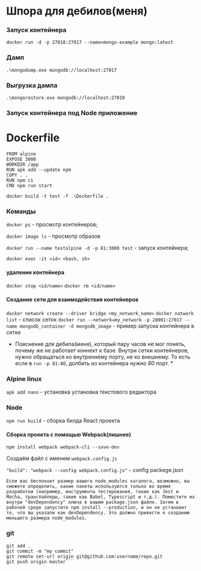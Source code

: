 # Шпора для дебилов(меня) 

### Запуск контейнера
`docker run -d -p 27018:27017 --name=mongo-example mongo:latest`

### Дамп
`.\mongodump.exe mongodb://localhost:27017`

### Выгрузка дампа
`.\mongorestore.exe mongodb://localhost:27018`


### Запуск контейнера под Node приложение

# Dockerfile # 
```
FROM alpine
EXPOSE 3000
WORKDIR /app
RUN apk add --update npm
COPY . .
RUN npm ci 
CMD npm run start
```

`docker build -t test -f .\Dockerfile .`


### Команды 
`docker ps` - просмотр контейнеров;

`docker image ls` - просмотр образов

`docker run --name testalpine -d -p 81:3000 test` - запуск контейнера; 

`docker exec -it <id> <bash, sh>`


#### удаление контейнера
`docker stop <id/name>`
`docker rm <id/name>`

#### Создание сети для взаимодействия контейнеров
`docker network create --driver bridge <my_network_name>`
`docker natwork list` - список сеток
`docker run --network=my_network -p 28001:27017 --name mongodb_container -d mongodb_image` - пример запуска контейнера в сетке 
* Пояснение для дебила(меня), который пару часов не мог понять, почему же не работает коннект к базе. Внутри сетки контейнеров, нужно обращаться ко внутреннему порту, не ко внешнему. То есть если в `run -p 81:80`, долбить из контейнера нужно *80* порт. *



### Alpine linux
`apk add nano` - установка установка текстового редактора

### Node
`npm run build` - сборка билда React проекта

#### Сборка проекта c помощью Webpack(лишнее)
`npm install webpack webpack-cli --save-dev`

Создаём файл с именем `webpack.config.js`

`"build": "webpack --config webpack.config.js"` - config packege.json

```Если вас беспокоит размер вашего node_modules каталога, возможно, вы сможете определить, какие пакеты используются только во время разработки (например, инструменты тестирования, такие как Jest и Mocha, транспайлеры, такие как Babel, Typescript и т.д.). Поместите их внутри "devDependency" ключа в вашем package.json файле. Затем в рабочей среде запустите npm install --production, и он не установит то, что вы указали как devDependency. Это должно привести к созданию меньшего размера node_modules.```

### git
```git init
git add .
git commit -m "my commit"
git remote set-url origin git@github.com:username/repo.git
git push origin master```
